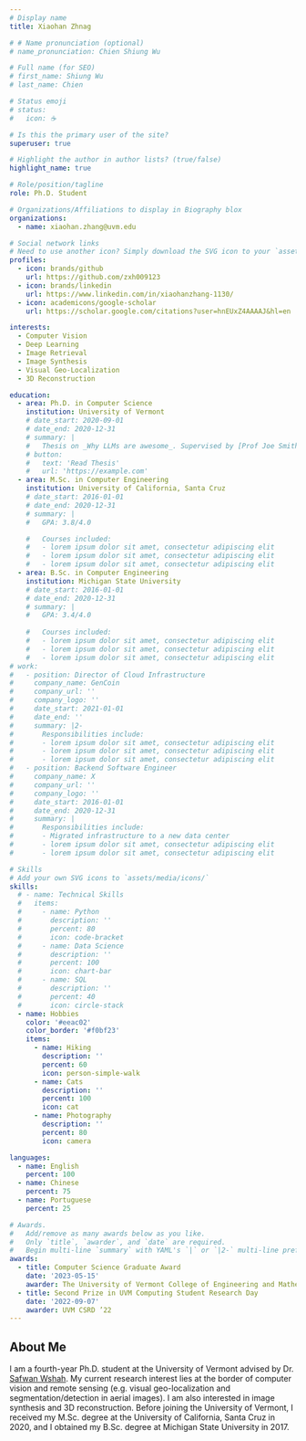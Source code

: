 ```yaml
---
# Display name
title: Xiaohan Zhnag

# # Name pronunciation (optional)
# name_pronunciation: Chien Shiung Wu

# Full name (for SEO)
# first_name: Shiung Wu
# last_name: Chien

# Status emoji
# status:
#   icon: ☕️

# Is this the primary user of the site?
superuser: true

# Highlight the author in author lists? (true/false)
highlight_name: true

# Role/position/tagline
role: Ph.D. Student

# Organizations/Affiliations to display in Biography blox
organizations:
  - name: xiaohan.zhang@uvm.edu

# Social network links
# Need to use another icon? Simply download the SVG icon to your `assets/media/icons/` folder.
profiles:
  - icon: brands/github
    url: https://github.com/zxh009123
  - icon: brands/linkedin
    url: https://www.linkedin.com/in/xiaohanzhang-1130/
  - icon: academicons/google-scholar
    url: https://scholar.google.com/citations?user=hnEUxZ4AAAAJ&hl=en

interests:
  - Computer Vision
  - Deep Learning
  - Image Retrieval
  - Image Synthesis
  - Visual Geo-Localization
  - 3D Reconstruction

education:
  - area: Ph.D. in Computer Science
    institution: University of Vermont
    # date_start: 2020-09-01
    # date_end: 2020-12-31
    # summary: |
    #   Thesis on _Why LLMs are awesome_. Supervised by [Prof Joe Smith](https://example.com). Presented papers at 5 IEEE conferences with the contributions being published in 2 Springer journals.
    # button:
    #   text: 'Read Thesis'
    #   url: 'https://example.com'
  - area: M.Sc. in Computer Engineering
    institution: University of California, Santa Cruz
    # date_start: 2016-01-01
    # date_end: 2020-12-31
    # summary: |
    #   GPA: 3.8/4.0

    #   Courses included:
    #   - lorem ipsum dolor sit amet, consectetur adipiscing elit
    #   - lorem ipsum dolor sit amet, consectetur adipiscing elit
    #   - lorem ipsum dolor sit amet, consectetur adipiscing elit
  - area: B.Sc. in Computer Engineering
    institution: Michigan State University
    # date_start: 2016-01-01
    # date_end: 2020-12-31
    # summary: |
    #   GPA: 3.4/4.0
      
    #   Courses included:
    #   - lorem ipsum dolor sit amet, consectetur adipiscing elit
    #   - lorem ipsum dolor sit amet, consectetur adipiscing elit
    #   - lorem ipsum dolor sit amet, consectetur adipiscing elit
# work:
#   - position: Director of Cloud Infrastructure
#     company_name: GenCoin
#     company_url: ''
#     company_logo: ''
#     date_start: 2021-01-01
#     date_end: ''
#     summary: |2-
#       Responsibilities include:
#       - lorem ipsum dolor sit amet, consectetur adipiscing elit
#       - lorem ipsum dolor sit amet, consectetur adipiscing elit
#       - lorem ipsum dolor sit amet, consectetur adipiscing elit
#   - position: Backend Software Engineer
#     company_name: X
#     company_url: ''
#     company_logo: ''
#     date_start: 2016-01-01
#     date_end: 2020-12-31
#     summary: |
#       Responsibilities include:
#       - Migrated infrastructure to a new data center
#       - lorem ipsum dolor sit amet, consectetur adipiscing elit
#       - lorem ipsum dolor sit amet, consectetur adipiscing elit

# Skills
# Add your own SVG icons to `assets/media/icons/`
skills:
  # - name: Technical Skills
  #   items:
  #     - name: Python
  #       description: ''
  #       percent: 80
  #       icon: code-bracket
  #     - name: Data Science
  #       description: ''
  #       percent: 100
  #       icon: chart-bar
  #     - name: SQL
  #       description: ''
  #       percent: 40
  #       icon: circle-stack
  - name: Hobbies
    color: '#eeac02'
    color_border: '#f0bf23'
    items:
      - name: Hiking
        description: ''
        percent: 60
        icon: person-simple-walk
      - name: Cats
        description: ''
        percent: 100
        icon: cat
      - name: Photography
        description: ''
        percent: 80
        icon: camera

languages:
  - name: English
    percent: 100
  - name: Chinese
    percent: 75
  - name: Portuguese
    percent: 25

# Awards.
#   Add/remove as many awards below as you like.
#   Only `title`, `awarder`, and `date` are required.
#   Begin multi-line `summary` with YAML's `|` or `|2-` multi-line prefix and indent 2 spaces below.
awards:
  - title: Computer Science Graduate Award
    date: '2023-05-15'
    awarder: The University of Vermont College of Engineering and Mathematical Sciences
  - title: Second Prize in UVM Computing Student Research Day
    date: '2022-09-07'
    awarder: UVM CSRD ’22
---
```


## About Me

I am a fourth-year Ph.D. student at the University of Vermont advised by Dr. [Safwan Wshah](https://www.wshahaigroup.com/). My current research interest lies at the border of computer vision and remote sensing (e.g. visual geo-localization and segmentation/detection in aerial images). I am also interested in image synthesis and 3D reconstruction. Before joining the University of Vermont, I received my M.Sc. degree at the University of California, Santa Cruz in 2020, and I obtained my B.Sc. degree at Michigan State University in 2017.
